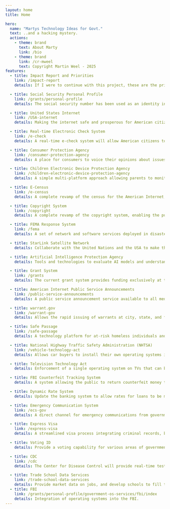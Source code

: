 ```yaml
---
layout: home
title: Home

hero:
  name: "Martys Technology Ideas for Govt."
  text: ..and a hacking mystery.
  actions:
    - theme: brand
      text: About Marty
      link: /bio
    - theme: brand
      link: /cr-mweel
      text: Copyright Martin Weel - 2025
features:
  - title: Impact Report and Priorities
    link: /impact-report
    details: If I were to continue with this project, these are the priorities and impact on the government and the private market.

  - title: Social Security Personal Profile
    link: /grants/personal-profile
    details: The social security number has been used as an identity in the marketplace for decades. We will extend this by developing a personal server for users that uses the social security number to share and receive information in the marketplace with a personal URL and server.

  - title: United States Internet
    link: /USA-internet
    details: Making the internet safe and prosperous for American citizens by providing a private domain system, including licensing capabilities, revocation capabilities, government ID verification, content filtering, and security using Artificial Intelligence.

  - title: Real-time Electronic Check System
    link: /e-check
    details: A real-time e-check system will allow American citizens to transfer money electronically in real-time at no cost to each other. A jury system will allow judgment against buyers and sellers, where domains can be fined and/or revoked for fraud or also users could be banned from owning domains.

  - title: Consumer Protection Agency
    link: /consumer-protection-agency
    details: A place for consumers to voice their opinions about issues that concern them at the federal, state, and city levels with government traceability to completion. A "consumer" lobby of sorts.  This will start with local government so people can voice their opinion about city issues where it will be logged and can be moved to grant status to resolve.

  - title: Children Electronic Device Protection Agency
    link: /children-electronic-device-protection-agency
    details: A simple multi-platform approach allowing parents to monitor and control their children's electronic devices across all devices with a single interface.

  - title: E-Census
    link: /e-census
    details: A complete revamp of the census for the American Internet, allowing various government agencies to survey constituents and provide resulting datasets to the public for analysis.

  - title: Copyright System
    link: /copyright
    details: A complete revamp of the copyright system, enabling the public to submit works electronically, verify, and protect copyrighted work using Artificial Intelligence.

  - title: FEMA Response System
    link: /fema
    details: A set of network and software services deployed in disaster areas during emergencies, connecting, tracking, and executing emergency responses.

  - title: StarLink Satellite Network
    details: Collaborate with the United Nations and the USA to make the StarLink Satellite system an FCC asset, and asset respectively for other countries.  A software system would allow the market place to sell Wi-Fi devices under their own businesses on a unified sales platform.  A private company controlling communication system outside of the FCC is a risk for the United States of America.

  - title: Artificial Intelligence Protection Agency
    details: Tools and technologies to evaluate AI models and understand the political intents behind foreign actor AI models. For example, a debate between Anthropic (USA) and Qwen (Chinese) on whether Taiwan is a Chinese territory or an independent country could provide deep insights into AI training models. This product is already completed.

  - title: Grant System
    link: /grants
    details: The current grant system provides funding exclusively at the federal level. The proposed system would empower state and local municipalities to identify specific needs and offer a streamlined way to provide funding and accountability for grants.

  - title: American Internet Public Service Announcements
    link: /public-service-announcements
    details: A public service announcement service available to all media platforms to serve public messages from various government agencies. For example, the federal government might use it to educate parents on device time for their kids, while a local municipality might discuss bike lane etiquette.

  - title: warrant.gov
    link: /warrant-gov
    details: Allows the rapid issuing of warrants at city, state, and federal levels with government oversight to view users' devices via the National Security Agency.

  - title: Safe Passage
    link: /safe-passage
    details: A technology platform for at-risk homeless individuals and families to find safe housing regardless of their circumstances.

  - title: National Highway Traffic Safety Administration (NHTSA)
    link: /vehicle-technology-act
    details: Allows car buyers to install their own operating systems in vehicles, providing a single, user-friendly interface while driving. Operating systems would be transferable from car to car.

  - title: Television Technology Act
    details: Enforcement of a single operating system on TVs that can be installed by the customer. This resolves conflicts between Apple, Google, Amazon, and TV manufacturers over control of TV interfaces.

  - title: FBI Counterfeit Tracking System
    details: A system allowing the public to return counterfeit money to banks for legitimate currency, tracking areas of counterfeit circulation.

  - title: Dynamic Rate System
    details: Update the banking system to allow rates for loans to be managed based on local market factors instead of a single national rate. A data warehouse would provide insights into market conditions.

  - title: Emergency Communication System
    link: /ecs-gov
    details: A direct channel for emergency communications from government to the public, including messages and location-aware information based on mobile phone or address data.

  - title: Express Visa
    link: /express-visa
    details: A streamlined visa process integrating criminal records, banking, and taxation to make immigration easier, safe, and fair for American citizens.

  - title: Voting ID
    details: Provide a voting capability for various areas of government by issuing IDs during the voting process, with an open database to verify results.

  - title: CDC
    link: /cdc
    details: The Center for Disease Control will provide real-time test results from testing facilities. Unknown diseases will have containment plans for jurisdictions, with notifications via the [emergency notification system](/ecs-gov/) to stay indoors.

  - title: Trade School Data Services
    link: /trade-school-data-services
    details: Provide market data on jobs, and develop schools to fill the need.
  - title: FBI
    link: /grants/personal-profile/government-os-services/fbi/index
    details: Integration of operating systems into the FBI.
---
```

